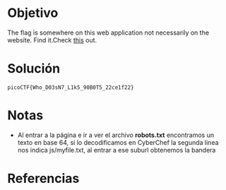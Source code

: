 # Objetivo

The flag is somewhere on this web application not necessarily on the website. Find it.Check [this](http://saturn.picoctf.net:63195/) out.
# Solución
```
picoCTF{Who_D03sN7_L1k5_90B0T5_22ce1f22}
```

# Notas
- Al entrar a la página e ir a ver el archivo **robots.txt** encontramos un texto en base 64, si lo decodificamos en CyberChef la segunda linea nos indica js/myfile.txt, al entrar a ese suburl obtenemos la bandera

# Referencias
